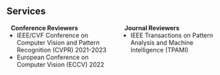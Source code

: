 ## Services


<!--   <li>IEEE/CVF Conference on Computer Vision and Pattern Recognition (CVPR) 2021-2023 -->
<!-- <!--   <li><a href="http://iccv2021.thecvf.com/"><autocolor>IEEE/CVF International Conference on Computer Vision (ICCV) 2021</autocolor></a></li> -->
<!--   <li>European Conference on Computer Vision (ECCV) 2022 -->

<div style="display: flex; justify-content: space-between;">
  <div style="width: 48%;">
    <h4 style="margin: 0 10px 0;">Conference Reviewers</h4>
    <ul style="margin: 0 0 5px;">
      <li>IEEE/CVF Conference on Computer Vision and Pattern Recognition (CVPR) 2021-2023</li>
      <li>European Conference on Computer Vision (ECCV) 2022</li>
    </ul>
  </div>
  
  <div style="width: 48%;">
    <h4 style="margin: 0 10px 0;">Journal Reviewers</h4>
    <ul style="margin: 0 0 20px;">
      <li>IEEE Transactions on Pattern Analysis and Machine Intelligence (TPAMI)</li>
    </ul>
  </div>
</div>

<!--   IEEE Transactions on Pattern Analysis and Machine Intelligence (TPAMI) -->
<!-- </ul> -->

